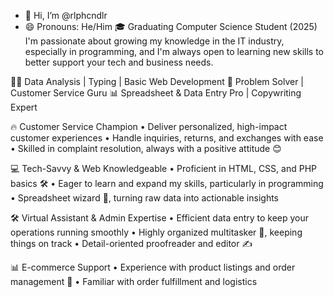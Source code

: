 - 👋 Hi, I’m @rlphcndlr
- 😄 Pronouns: He/Him
🎓 Graduating Computer Science Student (2025)
I'm passionate about growing my knowledge in the IT industry, especially in programming, and I'm always open to learning new skills to better support your tech and business needs.

👩‍💻 Data Analysis | Typing | Basic Web Development
🧠 Problem Solver | Customer Service Guru
📊 Spreadsheet & Data Entry Pro | Copywriting Expert

🔥 Customer Service Champion
• Deliver personalized, high-impact customer experiences
• Handle inquiries, returns, and exchanges with ease
• Skilled in complaint resolution, always with a positive attitude 😊

💻 Tech-Savvy & Web Knowledgeable
• Proficient in HTML, CSS, and PHP basics 🛠️
• Eager to learn and expand my skills, particularly in programming
• Spreadsheet wizard 🧮, turning raw data into actionable insights

🛠️ Virtual Assistant & Admin Expertise
• Efficient data entry to keep your operations running smoothly
• Highly organized multitasker 📅, keeping things on track
• Detail-oriented proofreader and editor ✍️

📊 E-commerce Support
• Experience with product listings and order management 🚀
• Familiar with order fulfillment and logistics
<!---
rlphcndlr/rlphcndlr is a ✨ special ✨ repository because its `README.md` (this file) appears on your GitHub profile.
You can click the Preview link to take a look at your changes.
--->
